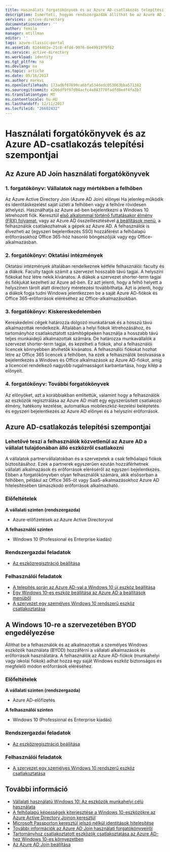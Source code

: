 ```yaml
---
title: Használati forgatókönyvek és az Azure AD-csatlakozás telepítési szempontjai |} Microsoft Docs
description: Ismerteti, hogyan rendszergazdák állíthat be az Azure AD Join a saját végfelhasználóik számára (az alkalmazottak, a diákok, más felhasználókat). A cikk ismerteti az Azure AD Joint a különböző valós forgatókönyv is.
services: active-directory
documentationcenter: ''
author: femila
manager: mtillman
editor: ''
tags: azure-classic-portal
ms.assetid: 81d4461e-21c8-4fdd-9076-0e4991979f62
ms.service: active-directory
ms.workload: identity
ms.tgt_pltfrm: na
ms.devlang: na
ms.topic: article
ms.date: 05/16/2017
ms.author: markvi
ms.openlocfilehash: 173ad6f07699ca6bfa534dedc053663bba571382
ms.sourcegitcommit: e266df9f97d04acfc4a843770fadfd8edf4fa2b7
ms.translationtype: MT
ms.contentlocale: hu-HU
ms.lasthandoff: 12/11/2017
ms.locfileid: "26602432"
---
```

# <a name="usage-scenarios-and-deployment-considerations-for-azure-ad-join"></a>Használati forgatókönyvek és az Azure AD-csatlakozás telepítési szempontjai
## <a name="usage-scenarios-for-azure-ad-join"></a>Az Azure AD Join használati forgatókönyvek
### <a name="scenario-1-businesses-largely-in-the-cloud"></a>1. forgatókönyv: Vállalatok nagy mértékben a felhőben
Az Azure Active Directory Join (Azure AD Join) előnyei Ha jelenleg működik és identitáskezelést saját üzleti a felhőben vagy a felhőre rövidesen áthelyezi. Használhatja az Azure ad-ben bejelentkezni a Windows 10 létrehozott fiók. Keresztül [első alkalommal történő futtatásakor élmény (FRX) folyamat](active-directory-azureadjoin-user-frx.md), vagy az Azure AD összeillesztésével [a beállítások menü](active-directory-azureadjoin-user-upgrade.md), a felhasználók csatlakozhatnak a gépek az Azure AD.  A felhasználók is élvezheti az (egyszeri bejelentkezés SSO) hozzáférést a felhőalapú erőforrásokhoz Office 365-höz hasonló böngészőjük vagy egy Office-alkalmazásban.

### <a name="scenario-2-educational-institutions"></a>2. forgatókönyv: Oktatási intézmények
Oktatási intézmények általában rendelkeznek kétféle felhasználói: faculty és a diákok. Faculty tagok számít a szervezet hosszabb távú tagjai. A helyszíni fiókokat hoz létre nekik kívánatos. A diákok a szervezet shorter-term tagjai és fiókjukat kezelheti az Azure ad-ben. Ez azt jelenti, hogy a felhő helyett a helyszínen tárolt alatt directory méretezési továbbíthatja. Azt is jelenti, hogy a diákok fogja tudni Windows jelentkezzen be a saját Azure AD-fiókok és Office 365-erőforrások eléréséhez az Office-alkalmazásokban.

### <a name="scenario-3-retail-businesses"></a>3. forgatókönyv: Kiskereskedelemben
Kereskedelmi cégek határozza dolgozó munkatársak és a hosszú távú alkalmazottak rendelkezik. Általában a helyi fiókok létrehozásához, és tartományhoz csatlakoztatott számítógépeken használja a hosszabb távú teljes munkaidejű alkalmazottak számára. De határozza munkavállalók a szervezet shorter-term tagjai, és kezelheti a fiókok, ahol a felhasználói licencek könnyebben átvihetők kívánatos. A felhasználói fiókokat hozhat létre az Office 365 licencek a felhőben, ha ezek a felhasználók beolvasása a bejelentkezés a Windows és Office alkalmazások az Azure AD-fiókot, amíg a licenccel rendelkező nagyobb rugalmasságot karbantartása, hogy kilép a előnyeit.

### <a name="scenario-4-additional-scenarios"></a>4. forgatókönyv: További forgatókönyvek
Az előnyöket, azt a korábbiakban említettük, valamint hogy a felhasználók az eszközök regisztrálása az Azure AD miatt egy egyszerűsített csatlakozó élmény, hatékony kezelése, automatikus mobileszköz-kezelési beléptetés és egyszeri bejelentkezés az Azure AD előnyei és a helyszíni erőforrások.  

## <a name="deployment-considerations-for-azure-ad-join"></a>Azure AD-csatlakozás telepítési szempontjai
### <a name="enable-your-users-to-join-a-company-owned-device-directly-to-azure-ad"></a>Lehetővé teszi a felhasználók közvetlenül az Azure AD a vállalat tulajdonában álló eszközről csatlakozni
A vállalatok partnervállalatokban és a szervezetek a csak felhőalapú fiókok biztosításához. Ezek a partnerek egyszerűen ezután hozzáférhetnek vállalati alkalmazások és erőforrások eléréséről az egyszeri bejelentkezés. Ebben a forgatókönyvben olyan felhasználók számára, akik elsősorban a felhőben, például az Office 365-öt vagy SaaS-alkalmazásokhoz Azure AD hitelesítésében támaszkodó erőforrások alkalmazható.

### <a name="prerequisites"></a>Előfeltételek
**A vállalati szinten (rendszergazda)**

* Azure-előfizetések az Azure Active Directoryval  

**A felhasználói szinten**

* Windows 10 (Professional és Enterprise kiadás)

### <a name="administrator-tasks"></a>Rendszergazdai feladatok
* [Az eszközregisztráció beállítása](active-directory-azureadjoin-setup.md)

### <a name="user-tasks"></a>Felhasználói feladatok
* [A telepítés során az Azure AD-val a Windows 10 új eszköz beállítása](active-directory-azureadjoin-user-frx.md)
* [Egy Windows 10-es eszköz beállítása az Azure AD a beállítások menüből](active-directory-azureadjoin-user-upgrade.md)
* [A szervezet egy személyes Windows 10 rendszerű eszköz csatlakoztatása](active-directory-azureadjoin-personal-device.md)

## <a name="enable-byod-in-your-organization-for-windows-10"></a>A Windows 10-re a szervezetében BYOD engedélyezése
Állíthat be a felhasználók és az alkalmazottak a személyes Windows eszközök használata (BYOD) hozzáférni a vállalati alkalmazások és erőforrások használatára. A felhasználók az Azure AD-fiókok (munkahelyi vagy iskolai fiókok) adhat hozzá egy saját Windows eszköz biztonságos és megfelelő módon erőforrások eléréséhez.

### <a name="prerequisites"></a>Előfeltételek
**A vállalati szinten (rendszergazda)**

* Azure AD-előfizetés

**A felhasználói szinten**

* Windows 10 (Professional és Enterprise kiadás)

### <a name="administrator-tasks"></a>Rendszergazdai feladatok
* [Az eszközregisztráció beállítása](active-directory-azureadjoin-setup.md)

### <a name="user-tasks"></a>Felhasználói feladatok
* [A szervezet egy személyes Windows 10 rendszerű eszköz csatlakoztatása](active-directory-azureadjoin-personal-device.md)

## <a name="additional-information"></a>További információ
* [Vállalati használatú Windows 10: Az eszközök munkahelyi célú használata](active-directory-azureadjoin-windows10-devices-overview.md)
* [A felhőalapú képességek kiterjesztése a Windows 10-eszközökre az Azure Active Directory Joinon keresztül](active-directory-azureadjoin-user-upgrade.md)
* [Microsoft Passporton keresztül jelszó nélkül identitások hitelesítése](active-directory-azureadjoin-passport.md)
* [További információk az Azure AD Join használati forgatókönyveiről](active-directory-azureadjoin-deployment-aadjoindirect.md)
* [Tartományhoz csatlakoztatott eszközök csatlakoztatása az Azure AD-hez Windows 10-es környezetben](active-directory-azureadjoin-devices-group-policy.md)
* [Az Azure AD Join beállítása](active-directory-azureadjoin-setup.md)

